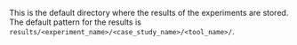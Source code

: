 This is the default directory where the results of the experiments are stored.
The default pattern for the results is `results/<experiment_name>/<case_study_name>/<tool_name>/`.